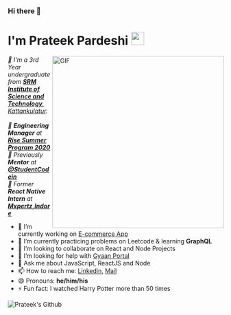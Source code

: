 ### Hi there 👋

# I'm Prateek Pardeshi&nbsp;<img src="https://media.giphy.com/media/1kTKNOKJKZNNIaabXB/giphy.gif" width="30px">




<img align="right" alt="GIF" src="https://i2.wp.com/allhtaccess.info/wp-content/uploads/2018/03/programming.gif?fit=1281%2C716&ssl=1" width="400px"/>

<p>
  <em>
    📌 I'm a 3rd Year undergraduate from <a href="https://www.srmist.edu.in/"> <b>SRM Institute of Science and Technology</b>, Kattankulatur</a>.  <br> <br>
    📌  <b>Engineering Manager</b> at <a href="https://www.risesummer2020.org/team3"> <b>Rise Summer Program 2020</b></a>  <br>
    📌  Previously <b>Mentor</b> at <a href="https://github.com/StudentCode-in"> <b>@StudentCodein</b></a>  <br>
   📌  Former <b>React Native Intern</b> at <a href="https://www.mxpertz.com/"> <b>Mxpertz,Indore</b></a>  <br>
  </em>  
</p>

- 🔭 I’m currently working on [E-commerce App](https://github.com/the-coder-dude/Product-Scanner-App)
- 🌱 I’m currently practicing problems on Leetcode & learning **GraphQL**
- 👯 I’m looking to collaborate on React and Node Projects
- 🤔 I’m looking for help with [Gyaan Portal](https://github.com/Gyaan-Portal)
- 💬 Ask me about JavaScript, ReactJS and Node
- 📫 How to reach me: [Linkedin](https://www.linkedin.com/in/prateek-pardeshi6/), [Mail](mailto:pp7073@srmist.edu.in)
- 😄 Pronouns: **he/him/his**
- ⚡ Fun fact: I watched Harry Potter more than 50 times 



![Prateek's Github](https://github-readme-stats.vercel.app/api?username=the-coder-dude&show_icons=true&hide_border=true)
